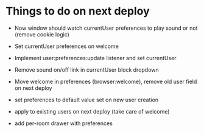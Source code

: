 # Things to do on next deploy

- Now window should watch currentUser preferences to play sound or not (remove cookie logic)
- Set currentUser preferences on welcome
- Implement user:preferences:update listener and set currentUser
- Remove sound on/off link in currentUser block dropdown
- Move welcome in preferences (browser:welcome), remove old user field on next deploy

- set preferences to default value set on new user creation
- apply to existing users on next deploy (take care of welcome)

- add per-room drawer with preferences
